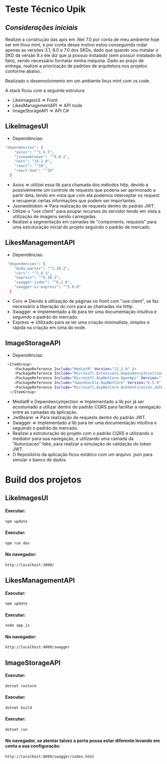# Teste Técnico Upik
## _Considerações iniciais_ 

Realizei a construção das apis em .Net 7.0 por conta de meu ambiente hoje ser em linux mint, e por conta desse motivo estou conseguindo rodar apenas as versões 3.1, 6.0 e 7.0 dos SKDs, dado que quando vou instalar o SKD da versão 8.x ele diz que já possuo instalado (sem possuir instalado de fato), sendo necessário formatar minha máquina. Dado ao prazo de entrega, realizei a priorização de padrões de arquitetura nos projetos conforme abaixo. 

Realizado o desenvolvimento em um ambiente linux mint com vs code. 

A stack ficou com a seguinte estrutura 

- LikeImagesUI => Front 
- LikesManagementAPI => API node
- ImageStorageAPI => API C# 
 
## LikeImagesUI

- Dependências: 
```sh
"dependencies": {
    "axios": "^1.6.5",
    "jsonwebtoken": "^9.0.2",
    "next": "14.1.0",
    "react": "^18",
    "react-dom": "^18"
  }
 ```
- Axios => utilizei essa lib para chamada dos métodos http, devido a possivelmente um controle de requests que poderia ser aprimorado a partir dela, tendo em vista que com ela podemos interceptar os request e recuperar certas informações que podem ser importantes.  
- Jsonwebtoken => Para realização de requests dentro do padrão JWT.
- Utilizei o "use client" para poupar recursos do servidor tendo em vista a utilização de imagens sendo carregadas.
- Realizei a segmentação em camadas de "components, requests" para uma estruturação inicial do projeto seguindo o padrão de mercado.  

## LikesManagementAPI
- Dependências: 
```sh
 "dependencies": {
    "body-parser": "^1.20.2",
    "cors": "^2.8.5",
    "express": "^4.18.2",
    "swagger-jsdoc": "^6.2.8",
    "swagger-ui-express": "^5.0.0"
  }
 ```
- Cors => Devido à utilização de páginas no front com "use client", se faz necessário a liberação do cors para as chamadas via htttp. 
- Swagger => Implementado a lib para ter uma documentação intuitiva e seguindo o padrão do mercado. 
- Express => Utilizado para se ter uma criação minimalista, simples e rápida na criação em cima do node. 

## ImageStorageAPI
- Dependências: 
```sh
 <ItemGroup>
    <PackageReference Include="MediatR" Version="12.2.0" />
    <PackageReference Include="Microsoft.Extensions.DependencyInjection" Version="8.0.0" />
    <PackageReference Include="Microsoft.AspNetCore.OpenApi" Version="7.0.15" />
    <PackageReference Include="Swashbuckle.AspNetCore" Version="6.5.0" />
    <PackageReference Include="Microsoft.AspNetCore.Authentication.JwtBearer" Version="6.0.3" />
  </ItemGroup>
 ```
- MediatR e DependencyInjection => Implementado a lib por já ser acostumado a utilizar dentro do padrão CQRS para facilitar a navegação entre as camadas da aplicação. 
- JwtBearer => Para realização de requests dentro do padrão JWT. 
- Swagger => Implementado a lib para ter uma documentação intuitiva e seguindo o padrão do mercado. 
- Realizei a estruturação do projeto com o padrão CQRS e utilizando o mediator para sua navegação, e utilizando uma camada da "Autorizacao" fake, para realizar a simulação de validação do token JWT. 
- O Repositório da aplicação ficou estático com um arquivo .json para simular o banco de dados. 

# Build dos projetos 

## LikeImagesUI 
#### Executar:
```sh
npm update
```

#### Executar:
```sh
npm run dev
```

#### No navegador:
```sh
http://localhost:3000/
```

## LikesManagementAPI
#### Executar:
```sh
npm update
```

#### Executar:
```sh
node app.js
```

#### No navegador:
```sh
http://localhost:4000/swagger
```

## ImageStorageAPI 

#### Executar:
```sh
dotnet restore
```

#### Executar:
```sh
dotnet build
```

#### Executar:
```sh
dotnet run 
```

#### No navegador, se atentar talvez a porta possa estar diferente levando em conta a sua configuração:
```sh
http://localhost:8099/swagger/index.html
```
